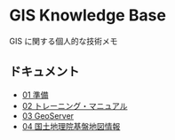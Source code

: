 # GIS Knowledge Base

GIS に関する個人的な技術メモ

## ドキュメント

- [01 準備](01-preparation.md)
- [02 トレーニング・マニュアル](02-training-manual.md)
- [03 GeoServer](03-geoserver.md)
- [04 国土地理院基盤地図情報](04-gsi-jp.md)
